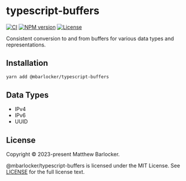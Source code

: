 # typescript-buffers

[![CI](https://github.com/mbarlocker/typescript-buffers/actions/workflows/ci.yml/badge.svg)](https://github.com/mbarlocker/typescript-buffers/actions/workflows/ci.yml)
[![NPM version](http://img.shields.io/npm/v/@mbarlocker/typescript-buffers.svg)](https://www.npmjs.com/package/@mbarlocker/typescript-buffers)
[![License](http://img.shields.io/badge/license-mit-blue.svg?style=flat-square)](https://raw.githubusercontent.com/mbarlocker/typescript-buffers/main/LICENSE)

Consistent conversion to and from buffers for various data types and representations.

## Installation

```sh
yarn add @mbarlocker/typescript-buffers
```

## Data Types

* IPv4
* IPv6
* UUID

## License

Copyright © 2023-present Matthew Barlocker.

@mbarlocker/typescript-buffers is licensed under the MIT License. See [LICENSE](LICENSE) for the full license text.

